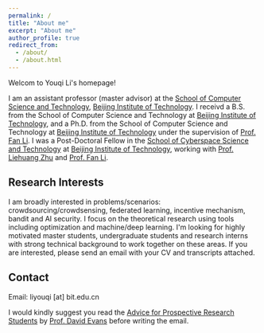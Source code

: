 ```yaml
---
permalink: /
title: "About me"
excerpt: "About me"
author_profile: true
redirect_from: 
  - /about/
  - /about.html
---
```

Welcom to Youqi Li's homepage!

I am an assistant professor (master advisor) at the [School of Computer Science and Technology](https://cs.bit.edu.cn/), [Beijing Institute of Technology](http://www.bit.edu.cn/). I receivd a B.S. from the School of Computer Science and Technology at [Beijing Institute of Technology](http://www.bit.edu.cn/), and a Ph.D. from the School of Computer Science and Technology at [Beijing Institute of Technology](http://www.bit.edu.cn/) under the supervision of [Prof. Fan Li](https://cs.bit.edu.cn/szdw/jsml/js/lf/index.htm). I was a Post-Doctoral Fellow in the [School of Cyberspace Science and Technology](https://cst.bit.edu.cn/) at [Beijing Institute of Technology](http://www.bit.edu.cn/), working with [Prof. Liehuang Zhu](https://cst.bit.edu.cn/szdw/jsml/bssds/2515180f56bf4a30b0bb672dfab8391d.htm) and [Prof. Fan Li](https://cs.bit.edu.cn/szdw/jsml/js/lf/index.htm).

Research Interests
------
I am broadly interested in problems/scenarios: crowdsourcing/crowdsensing, federated learning, incentive mechanism, bandit and AI security. I focus on the theoretical research using tools including optimization and machine/deep learning. I'm looking for highly motivated master students, undergraduate students and research interns with strong technical background to work together on these areas. If you are interested, please send an email with your CV and transcripts attached.

Contact
------
Email: liyouqi [at] bit.edu.cn

I would kindly suggest you read the [Advice for Prospective Research Students](https://uvasrg.github.io/prospective/) by [Prof. David Evans](https://www.cs.virginia.edu/~evans/) before writing the email.

